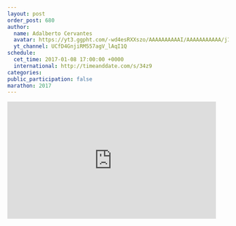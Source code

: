 ```yaml
---
layout: post
order_post: 680
author:
  name: Adalberto Cervantes
  avatar: https://yt3.ggpht.com/-wd4esRXXszo/AAAAAAAAAAI/AAAAAAAAAAA/j1eRnRV536g/s88-c-k-no-mo-rj-c0xffffff/photo.jpg
  yt_channel: UCfD4GnjiRM557agV_lAqI1Q
schedule:
  cet_time: 2017-01-08 17:00:00 +0000
  international: http://timeanddate.com/s/34z9
categories:
public_participation: false
marathon: 2017
---
```

<iframe width="475" height="267" src="https://www.youtube.com/embed/6tp1J4RUdnE" frameborder="0" allowfullscreen></iframe>
